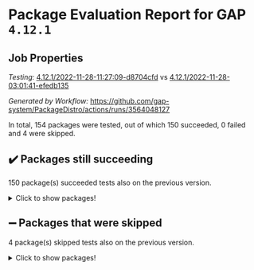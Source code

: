 # Package Evaluation Report for GAP `4.12.1`

## Job Properties

*Testing:* [4.12.1/2022-11-28-11:27:09-d8704cfd](https://github.com/gap-system/PackageDistro/blob/data/reports/4.12.1/2022-11-28-11:27:09-d8704cfd) vs [4.12.1/2022-11-28-03:01:41-efedb135](https://github.com/gap-system/PackageDistro/blob/data/reports/4.12.1/2022-11-28-03:01:41-efedb135)

*Generated by Workflow:* https://github.com/gap-system/PackageDistro/actions/runs/3564048127

In total, 154 packages were tested, out of which 150 succeeded, 0 failed and 4 were skipped.

## :heavy_check_mark: Packages still succeeding

150 package(s) succeeded tests also on the previous version.
<details><summary>Click to show packages!</summary>

- 4ti2interface 2022.09-01 [(success)](https://github.com/gap-system/PackageDistro/actions/runs/3564048127/jobs/5987796001)
- ace 5.6.1 [(success)](https://github.com/gap-system/PackageDistro/actions/runs/3564048127/jobs/5987796186)
- aclib 1.3.2 [(success)](https://github.com/gap-system/PackageDistro/actions/runs/3564048127/jobs/5987796402)
- agt 0.3 [(success)](https://github.com/gap-system/PackageDistro/actions/runs/3564048127/jobs/5987796571)
- alnuth 3.2.1 [(success)](https://github.com/gap-system/PackageDistro/actions/runs/3564048127/jobs/5987796748)
- anupq 3.2.6 [(success)](https://github.com/gap-system/PackageDistro/actions/runs/3564048127/jobs/5987796870)
- atlasrep 2.1.6 [(success)](https://github.com/gap-system/PackageDistro/actions/runs/3564048127/jobs/5987797088)
- autodoc 2022.10.20 [(success)](https://github.com/gap-system/PackageDistro/actions/runs/3564048127/jobs/5987797285)
- automata 1.15 [(success)](https://github.com/gap-system/PackageDistro/actions/runs/3564048127/jobs/5987797479)
- automgrp 1.3.2 [(success)](https://github.com/gap-system/PackageDistro/actions/runs/3564048127/jobs/5987797656)
- autpgrp 1.11 [(success)](https://github.com/gap-system/PackageDistro/actions/runs/3564048127/jobs/5987797836)
- cap 2022.11-26 [(success)](https://github.com/gap-system/PackageDistro/actions/runs/3564048127/jobs/5987797987)
- caratinterface 2.3.4 [(success)](https://github.com/gap-system/PackageDistro/actions/runs/3564048127/jobs/5987798157)
- cddinterface 2022.11.01 [(success)](https://github.com/gap-system/PackageDistro/actions/runs/3564048127/jobs/5987798362)
- circle 1.6.5 [(success)](https://github.com/gap-system/PackageDistro/actions/runs/3564048127/jobs/5987798529)
- classicpres 1.22 [(success)](https://github.com/gap-system/PackageDistro/actions/runs/3564048127/jobs/5987798692)
- cohomolo 1.6.10 [(success)](https://github.com/gap-system/PackageDistro/actions/runs/3564048127/jobs/5987798875)
- congruence 1.2.4 [(success)](https://github.com/gap-system/PackageDistro/actions/runs/3564048127/jobs/5987799010)
- corelg 1.56 [(success)](https://github.com/gap-system/PackageDistro/actions/runs/3564048127/jobs/5987799612)
- crime 1.6 [(success)](https://github.com/gap-system/PackageDistro/actions/runs/3564048127/jobs/5987799764)
- crisp 1.4.5 [(success)](https://github.com/gap-system/PackageDistro/actions/runs/3564048127/jobs/5987799955)
- crypting 0.10.4 [(success)](https://github.com/gap-system/PackageDistro/actions/runs/3564048127/jobs/5987800309)
- cryst 4.1.25 [(success)](https://github.com/gap-system/PackageDistro/actions/runs/3564048127/jobs/5987800731)
- crystcat 1.1.10 [(success)](https://github.com/gap-system/PackageDistro/actions/runs/3564048127/jobs/5987800852)
- ctbllib 1.3.4 [(success)](https://github.com/gap-system/PackageDistro/actions/runs/3564048127/jobs/5987800982)
- cubefree 1.19 [(success)](https://github.com/gap-system/PackageDistro/actions/runs/3564048127/jobs/5987801175)
- curlinterface 2.3.1 [(success)](https://github.com/gap-system/PackageDistro/actions/runs/3564048127/jobs/5987801279)
- cvec 2.7.6 [(success)](https://github.com/gap-system/PackageDistro/actions/runs/3564048127/jobs/5987801374)
- datastructures 0.3.0 [(success)](https://github.com/gap-system/PackageDistro/actions/runs/3564048127/jobs/5987801480)
- deepthought 1.0.6 [(success)](https://github.com/gap-system/PackageDistro/actions/runs/3564048127/jobs/5987801580)
- design 1.7 [(success)](https://github.com/gap-system/PackageDistro/actions/runs/3564048127/jobs/5987801710)
- difsets 2.3.1 [(success)](https://github.com/gap-system/PackageDistro/actions/runs/3564048127/jobs/5987801889)
- digraphs 1.6.0 [(success)](https://github.com/gap-system/PackageDistro/actions/runs/3564048127/jobs/5987802008)
- edim 1.3.6 [(success)](https://github.com/gap-system/PackageDistro/actions/runs/3564048127/jobs/5987802212)
- example 4.3.2 [(success)](https://github.com/gap-system/PackageDistro/actions/runs/3564048127/jobs/5987802327)
- examplesforhomalg 2022.11-01 [(success)](https://github.com/gap-system/PackageDistro/actions/runs/3564048127/jobs/5987802474)
- factint 1.6.3 [(success)](https://github.com/gap-system/PackageDistro/actions/runs/3564048127/jobs/5987802604)
- ferret 1.0.9 [(success)](https://github.com/gap-system/PackageDistro/actions/runs/3564048127/jobs/5987802783)
- fga 1.4.0 [(success)](https://github.com/gap-system/PackageDistro/actions/runs/3564048127/jobs/5987802922)
- fining 1.5.1 [(success)](https://github.com/gap-system/PackageDistro/actions/runs/3564048127/jobs/5987803057)
- float 1.0.3 [(success)](https://github.com/gap-system/PackageDistro/actions/runs/3564048127/jobs/5987803203)
- format 1.4.3 [(success)](https://github.com/gap-system/PackageDistro/actions/runs/3564048127/jobs/5987803311)
- forms 1.2.9 [(success)](https://github.com/gap-system/PackageDistro/actions/runs/3564048127/jobs/5987803435)
- fplsa 1.2.5 [(success)](https://github.com/gap-system/PackageDistro/actions/runs/3564048127/jobs/5987803643)
- fr 2.4.11 [(success)](https://github.com/gap-system/PackageDistro/actions/runs/3564048127/jobs/5987804036)
- francy 1.2.5 [(success)](https://github.com/gap-system/PackageDistro/actions/runs/3564048127/jobs/5987804192)
- fwtree 1.3 [(success)](https://github.com/gap-system/PackageDistro/actions/runs/3564048127/jobs/5987804359)
- gapdoc 1.6.6 [(success)](https://github.com/gap-system/PackageDistro/actions/runs/3564048127/jobs/5987804554)
- gauss 2022.11-01 [(success)](https://github.com/gap-system/PackageDistro/actions/runs/3564048127/jobs/5987804689)
- gaussforhomalg 2022.08-03 [(success)](https://github.com/gap-system/PackageDistro/actions/runs/3564048127/jobs/5987804845)
- gbnp 1.0.5 [(success)](https://github.com/gap-system/PackageDistro/actions/runs/3564048127/jobs/5987804960)
- generalizedmorphismsforcap 2022.11-01 [(success)](https://github.com/gap-system/PackageDistro/actions/runs/3564048127/jobs/5987805071)
- genss 1.6.8 [(success)](https://github.com/gap-system/PackageDistro/actions/runs/3564048127/jobs/5987805466)
- gradedmodules 2022.09-02 [(success)](https://github.com/gap-system/PackageDistro/actions/runs/3564048127/jobs/5987805651)
- gradedringforhomalg 2022.11-01 [(success)](https://github.com/gap-system/PackageDistro/actions/runs/3564048127/jobs/5987805872)
- grape 4.8.5 [(success)](https://github.com/gap-system/PackageDistro/actions/runs/3564048127/jobs/5987806042)
- groupoids 1.71 [(success)](https://github.com/gap-system/PackageDistro/actions/runs/3564048127/jobs/5987806201)
- grpconst 2.6.3 [(success)](https://github.com/gap-system/PackageDistro/actions/runs/3564048127/jobs/5987806348)
- guarana 0.96.3 [(success)](https://github.com/gap-system/PackageDistro/actions/runs/3564048127/jobs/5987806497)
- guava 3.17 [(success)](https://github.com/gap-system/PackageDistro/actions/runs/3564048127/jobs/5987806702)
- hap 1.47 [(success)](https://github.com/gap-system/PackageDistro/actions/runs/3564048127/jobs/5987806830)
- hapcryst 0.1.15 [(success)](https://github.com/gap-system/PackageDistro/actions/runs/3564048127/jobs/5987806943)
- hecke 1.5.3 [(success)](https://github.com/gap-system/PackageDistro/actions/runs/3564048127/jobs/5987807084)
- help 3.5 [(success)](https://github.com/gap-system/PackageDistro/actions/runs/3564048127/jobs/5987807261)
- homalg 2022.11-01 [(success)](https://github.com/gap-system/PackageDistro/actions/runs/3564048127/jobs/5987807408)
- homalgtocas 2022.11-02 [(success)](https://github.com/gap-system/PackageDistro/actions/runs/3564048127/jobs/5987807559)
- idrel 2.44 [(success)](https://github.com/gap-system/PackageDistro/actions/runs/3564048127/jobs/5987807672)
- images 1.3.1 [(success)](https://github.com/gap-system/PackageDistro/actions/runs/3564048127/jobs/5987807821)
- intpic 0.3.0 [(success)](https://github.com/gap-system/PackageDistro/actions/runs/3564048127/jobs/5987807967)
- io 4.8.0 [(success)](https://github.com/gap-system/PackageDistro/actions/runs/3564048127/jobs/5987808123)
- io_forhomalg 2022.11-01 [(success)](https://github.com/gap-system/PackageDistro/actions/runs/3564048127/jobs/5987808246)
- irredsol 1.4.4 [(success)](https://github.com/gap-system/PackageDistro/actions/runs/3564048127/jobs/5987808400)
- json 2.1.1 [(success)](https://github.com/gap-system/PackageDistro/actions/runs/3564048127/jobs/5987808533)
- jupyterkernel 1.4.1 [(success)](https://github.com/gap-system/PackageDistro/actions/runs/3564048127/jobs/5987808705)
- jupyterviz 1.5.6 [(success)](https://github.com/gap-system/PackageDistro/actions/runs/3564048127/jobs/5987808844)
- kan 1.34 [(success)](https://github.com/gap-system/PackageDistro/actions/runs/3564048127/jobs/5987809003)
- kbmag 1.5.10 [(success)](https://github.com/gap-system/PackageDistro/actions/runs/3564048127/jobs/5987809296)
- laguna 3.9.5 [(success)](https://github.com/gap-system/PackageDistro/actions/runs/3564048127/jobs/5987809428)
- liealgdb 2.2.1 [(success)](https://github.com/gap-system/PackageDistro/actions/runs/3564048127/jobs/5987809563)
- liepring 2.8 [(success)](https://github.com/gap-system/PackageDistro/actions/runs/3564048127/jobs/5987809671)
- liering 2.4.2 [(success)](https://github.com/gap-system/PackageDistro/actions/runs/3564048127/jobs/5987809805)
- linearalgebraforcap 2022.11-07 [(success)](https://github.com/gap-system/PackageDistro/actions/runs/3564048127/jobs/5987809948)
- localizeringforhomalg 2022.11-01 [(success)](https://github.com/gap-system/PackageDistro/actions/runs/3564048127/jobs/5987810045)
- loops 3.4.3 [(success)](https://github.com/gap-system/PackageDistro/actions/runs/3564048127/jobs/5987810232)
- lpres 1.0.3 [(success)](https://github.com/gap-system/PackageDistro/actions/runs/3564048127/jobs/5987810350)
- majoranaalgebras 1.5 [(success)](https://github.com/gap-system/PackageDistro/actions/runs/3564048127/jobs/5987810477)
- mapclass 1.4.6 [(success)](https://github.com/gap-system/PackageDistro/actions/runs/3564048127/jobs/5987810615)
- matgrp 0.70 [(success)](https://github.com/gap-system/PackageDistro/actions/runs/3564048127/jobs/5987810761)
- matricesforhomalg 2022.11-03 [(success)](https://github.com/gap-system/PackageDistro/actions/runs/3564048127/jobs/5987810899)
- modisom 2.5.3 [(success)](https://github.com/gap-system/PackageDistro/actions/runs/3564048127/jobs/5987811146)
- modulepresentationsforcap 2022.11-02 [(success)](https://github.com/gap-system/PackageDistro/actions/runs/3564048127/jobs/5987811290)
- modules 2022.11-01 [(success)](https://github.com/gap-system/PackageDistro/actions/runs/3564048127/jobs/5987811412)
- monoidalcategories 2022.11-05 [(success)](https://github.com/gap-system/PackageDistro/actions/runs/3564048127/jobs/5987811552)
- nconvex 2022.09-01 [(success)](https://github.com/gap-system/PackageDistro/actions/runs/3564048127/jobs/5987811674)
- nilmat 1.4.2 [(success)](https://github.com/gap-system/PackageDistro/actions/runs/3564048127/jobs/5987811812)
- nock 1.5 [(success)](https://github.com/gap-system/PackageDistro/actions/runs/3564048127/jobs/5987811936)
- normalizinterface 1.3.5 [(success)](https://github.com/gap-system/PackageDistro/actions/runs/3564048127/jobs/5987812097)
- nq 2.5.9 [(success)](https://github.com/gap-system/PackageDistro/actions/runs/3564048127/jobs/5987812231)
- numericalsgps 1.3.1 [(success)](https://github.com/gap-system/PackageDistro/actions/runs/3564048127/jobs/5987812340)
- openmath 11.5.1 [(success)](https://github.com/gap-system/PackageDistro/actions/runs/3564048127/jobs/5987812456)
- orb 4.9.0 [(success)](https://github.com/gap-system/PackageDistro/actions/runs/3564048127/jobs/5987812624)
- packagemanager 1.3.2 [(success)](https://github.com/gap-system/PackageDistro/actions/runs/3564048127/jobs/5987812759)
- patternclass 2.4.3 [(success)](https://github.com/gap-system/PackageDistro/actions/runs/3564048127/jobs/5987812920)
- permut 2.0.4 [(success)](https://github.com/gap-system/PackageDistro/actions/runs/3564048127/jobs/5987813069)
- polenta 1.3.10 [(success)](https://github.com/gap-system/PackageDistro/actions/runs/3564048127/jobs/5987813209)
- polymaking 0.8.6 [(success)](https://github.com/gap-system/PackageDistro/actions/runs/3564048127/jobs/5987813366)
- primgrp 3.4.2 [(success)](https://github.com/gap-system/PackageDistro/actions/runs/3564048127/jobs/5987813482)
- profiling 2.5.1 [(success)](https://github.com/gap-system/PackageDistro/actions/runs/3564048127/jobs/5987813658)
- qpa 1.34 [(success)](https://github.com/gap-system/PackageDistro/actions/runs/3564048127/jobs/5987813781)
- quagroup 1.8.3 [(success)](https://github.com/gap-system/PackageDistro/actions/runs/3564048127/jobs/5987813915)
- radiroot 2.9 [(success)](https://github.com/gap-system/PackageDistro/actions/runs/3564048127/jobs/5987814102)
- rcwa 4.7.0 [(success)](https://github.com/gap-system/PackageDistro/actions/runs/3564048127/jobs/5987814257)
- rds 1.8 [(success)](https://github.com/gap-system/PackageDistro/actions/runs/3564048127/jobs/5987814417)
- recog 1.4.2 [(success)](https://github.com/gap-system/PackageDistro/actions/runs/3564048127/jobs/5987814556)
- repndecomp 1.2.1 [(success)](https://github.com/gap-system/PackageDistro/actions/runs/3564048127/jobs/5987814719)
- repsn 3.1.0 [(success)](https://github.com/gap-system/PackageDistro/actions/runs/3564048127/jobs/5987814890)
- resclasses 4.7.3 [(success)](https://github.com/gap-system/PackageDistro/actions/runs/3564048127/jobs/5987815062)
- ringsforhomalg 2022.11-01 [(success)](https://github.com/gap-system/PackageDistro/actions/runs/3564048127/jobs/5987815255)
- sco 2022.09-01 [(success)](https://github.com/gap-system/PackageDistro/actions/runs/3564048127/jobs/5987815456)
- scscp 2.3.1 [(success)](https://github.com/gap-system/PackageDistro/actions/runs/3564048127/jobs/5987815610)
- semigroups 5.1.0 [(success)](https://github.com/gap-system/PackageDistro/actions/runs/3564048127/jobs/5987815852)
- sglppow 2.3 [(success)](https://github.com/gap-system/PackageDistro/actions/runs/3564048127/jobs/5987816030)
- sgpviz 0.999.5 [(success)](https://github.com/gap-system/PackageDistro/actions/runs/3564048127/jobs/5987816163)
- simpcomp 2.1.14 [(success)](https://github.com/gap-system/PackageDistro/actions/runs/3564048127/jobs/5987816306)
- singular 2022.09.23 [(success)](https://github.com/gap-system/PackageDistro/actions/runs/3564048127/jobs/5987816451)
- sla 1.5.3 [(success)](https://github.com/gap-system/PackageDistro/actions/runs/3564048127/jobs/5987816567)
- smallgrp 1.5.1 [(success)](https://github.com/gap-system/PackageDistro/actions/runs/3564048127/jobs/5987816717)
- smallsemi 0.6.13 [(success)](https://github.com/gap-system/PackageDistro/actions/runs/3564048127/jobs/5987816877)
- sonata 2.9.5 [(success)](https://github.com/gap-system/PackageDistro/actions/runs/3564048127/jobs/5987817057)
- sophus 1.27 [(success)](https://github.com/gap-system/PackageDistro/actions/runs/3564048127/jobs/5987817530)
- spinsym 1.5.2 [(success)](https://github.com/gap-system/PackageDistro/actions/runs/3564048127/jobs/5987817672)
- standardff 0.9.4 [(success)](https://github.com/gap-system/PackageDistro/actions/runs/3564048127/jobs/5987818092)
- symbcompcc 1.3.2 [(success)](https://github.com/gap-system/PackageDistro/actions/runs/3564048127/jobs/5987818252)
- thelma 1.3 [(success)](https://github.com/gap-system/PackageDistro/actions/runs/3564048127/jobs/5987818426)
- tomlib 1.2.9 [(success)](https://github.com/gap-system/PackageDistro/actions/runs/3564048127/jobs/5987818586)
- toolsforhomalg 2022.10-01 [(success)](https://github.com/gap-system/PackageDistro/actions/runs/3564048127/jobs/5987818753)
- toric 1.9.5 [(success)](https://github.com/gap-system/PackageDistro/actions/runs/3564048127/jobs/5987818923)
- toricvarieties 2022.07.13 [(success)](https://github.com/gap-system/PackageDistro/actions/runs/3564048127/jobs/5987819039)
- transgrp 3.6.3 [(success)](https://github.com/gap-system/PackageDistro/actions/runs/3564048127/jobs/5987819198)
- ugaly 4.0.3 [(success)](https://github.com/gap-system/PackageDistro/actions/runs/3564048127/jobs/5987819462)
- unipot 1.5 [(success)](https://github.com/gap-system/PackageDistro/actions/runs/3564048127/jobs/5987819602)
- unitlib 4.1.0 [(success)](https://github.com/gap-system/PackageDistro/actions/runs/3564048127/jobs/5987819728)
- utils 0.78 [(success)](https://github.com/gap-system/PackageDistro/actions/runs/3564048127/jobs/5987819824)
- uuid 0.7 [(success)](https://github.com/gap-system/PackageDistro/actions/runs/3564048127/jobs/5987819939)
- walrus 0.9991 [(success)](https://github.com/gap-system/PackageDistro/actions/runs/3564048127/jobs/5987820089)
- wedderga 4.10.2 [(success)](https://github.com/gap-system/PackageDistro/actions/runs/3564048127/jobs/5987820256)
- xmod 2.88 [(success)](https://github.com/gap-system/PackageDistro/actions/runs/3564048127/jobs/5987820369)
- xmodalg 1.22 [(success)](https://github.com/gap-system/PackageDistro/actions/runs/3564048127/jobs/5987820510)
- yangbaxter 0.10.1 [(success)](https://github.com/gap-system/PackageDistro/actions/runs/3564048127/jobs/5987820647)
- zeromqinterface 0.14 [(success)](https://github.com/gap-system/PackageDistro/actions/runs/3564048127/jobs/5987820785)
</details>

## :heavy_minus_sign: Packages that were skipped

4 package(s) skipped tests also on the previous version.
<details><summary>Click to show packages!</summary>

- browse 1.8.18 [(skipped)](https://github.com/gap-system/PackageDistro/actions/runs/3564048127/jobs/5987561538)
- itc 1.5.1 [(skipped)](https://github.com/gap-system/PackageDistro/actions/runs/3564048127/jobs/5987561538)
- polycyclic 2.16 [(skipped)](https://github.com/gap-system/PackageDistro/actions/runs/3564048127/jobs/5987561538)
- xgap 4.31 [(skipped)](https://github.com/gap-system/PackageDistro/actions/runs/3564048127/jobs/5987561538)
</details>

